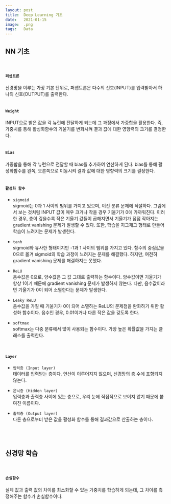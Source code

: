 ```yaml
---
layout: post
title:  Deep Learning 기초
date:   2021-01-15
image:  .png
tags:   Data
---
```

## NN 기초
<BR/>

#### `퍼셉트론`
신경망을 이루는 가장 기본 단위로, 퍼셉트론은 다수의 신호(INPUT)를 입력받아서 하나의 신호(OUTPUT)를 출력한다.
<BR/><BR/>

#### `Weight`
INPUT으로 받은 값을 각 뉴런에 전달하게 되는데 그 과정에서 가중합을 활용한다. 즉, 가중치를 통해 활성화함수의 기울기를 변화시켜 결과 값에 대한 영향력의 크기를 결정한다.
<BR/><BR/>

#### `Bias`
가중합을 통해 각 뉴런으로 전달할 때 bias를 추가하여 연산하게 된다. bias를 통해 활성화함수를 왼쪽, 오른쪽으로 이동시켜 결과 값에 대한 영향력의 크기를 결정한다.
<BR/><BR/>

#### `활성화 함수`
* `sigmoid`<BR/>
sigmoid는 0과 1 사이의 범위를 가지고 있으며, 이진 분류 문제에 적절하다. 그림에서 보는 것처럼 INPUT 값이 매우 크거나 작을 경우 기울기가 0에 가까워진다. 이러한 경우, 층이 깊을수록 작은 기울기 값들이 곱해지면서 기울기가 점점 작아지는 gradient vanishing 문제가 발생할 수 있다. 또한, 학습을 지그재그 형태로 만들어 학습이 느려지는 문제가 발생한다.

* `tanh`<BR/>
sigmoid와 유사한 형태이지만 -1과 1 사이의 범위를 가지고 있다. 함수의 중심값을 0으로 옮겨 sigmoid의 학습 과정이 느려지는 문제를 해결했다. 하지만, 여전히 gradient vanishing 문제를 해결하지는 못했다.

* `ReLU`<BR/>
음수값은 0으로, 양수값은 그 값 그대로 출력하는 함수이다. 양수값이면 기울기가 항상 1이기 때문에 gradient vanishing 문제가 발생하지 않는다. 다만, 음수값이라면 기울기가 0이 되어 소멸한다는 문제가 발생한다.

* `Leaky ReLU`<BR/>
음수값을 가질 때 기울기가 0이 되어 소멸하는 ReLU의 문제점을 완화하기 위한 활성화 함수이다. 음수인 경우, 0.01이거나 다른 작은 값을 갖도록 한다.

* `softmax`<BR/>
softmax는 다중 분류에서 많이 사용되는 함수이다. 가장 높은 확률값을 가지는 클래스를 출력한다.
<BR/>

#### `Layer`
* `입력층 (Input layer)`<BR/>
데이터를 입력받는 층이다. 연산이 이루어지지 않으며, 신경망의 층 수에 포함되지 않는다.

* `은닉층 (Hidden layer)`<BR/>
입력층과 출력층 사이에 있는 층으로, 우리 눈에 직접적으로 보이지 않기 때문에 붙여진 이름이다.

* `출력층 (Output layer)`<BR/>
다른 층으로부터 받은 값을 활성화 함수를 통해 결과값으로 산출하는 층이다.<br><br><br><br>

## 신경망 학습
<BR/>

#### `손실함수`
실제 값과 출력 값의 차이를 최소화할 수 있는 가중치를 학습하게 되는데, 그 차이를 측정해주는 함수가 손실함수이다.




